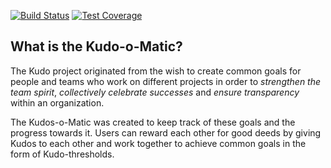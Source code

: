 [![Build Status](https://travis-ci.org/kabisa/kudos-backend.png?branch=master)](https://travis-ci.org/kabisa/kudos-backend.png?branch=master)
[![Test Coverage](https://github.com/kabisa/kudos-backend/blob/master/lib/assets/coverage.svg)](https://github.com/kabisa/kudos-backend/blob/master/lib/assets/coverage.svg)

## What is the Kudo-o-Matic?
The Kudo project originated from the wish to create common goals for people and teams who work on different projects in order to *strengthen the team spirit*, *collectively celebrate successes* and *ensure transparency* within an organization.

The Kudos-o-Matic was created to keep track of these goals and the progress towards it. 
Users can reward each other for good deeds by giving Kudos to each other and work together to achieve common goals in the form of Kudo-thresholds.